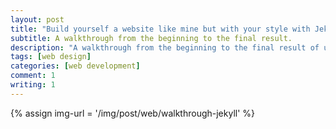 ```yaml
---
layout: post
title: "Build yourself a website like mine but with your style with Jekyll, Bootstrap and Github Pages"
subtitle: A walkthrough from the beginning to the final result.
description: "A walkthrough from the beginning to the final result of using Bootstrap 4, Jekyll, Github Pages, and Netlify to build and design a website like mine."
tags: [web design]
categories: [web development]
comment: 1
writing: 1
---
```


{% assign img-url = '/img/post/web/walkthrough-jekyll' %}



